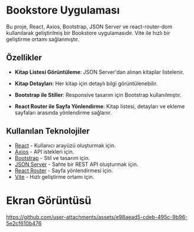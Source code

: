 # Bookstore Uygulaması

Bu proje, React, Axios, Bootstrap, JSON Server ve react-router-dom kullanılarak geliştirilmiş bir Bookstore uygulamasıdır. Vite ile hızlı bir geliştirme ortamı sağlanmıştır.

## Özellikler

- **Kitap Listesi Görüntüleme**: JSON Server'dan alınan kitaplar listelenir.
- **Kitap Detayları**: Her kitap için detaylı bilgi görüntülenebilir.

- **Bootstrap ile Stiller**: Responsive tasarım için Bootstrap kullanılmıştır.
- **React Router ile Sayfa Yönlendirme**: Kitap listesi, detayları ve ekleme sayfaları arasında yönlendirme sağlanır.

## Kullanılan Teknolojiler

- [React](https://reactjs.org/) - Kullanıcı arayüzü oluşturmak için.
- [Axios](https://axios-http.com/) - API istekleri için.
- [Bootstrap](https://getbootstrap.com/) - Stil ve tasarım için.
- [JSON Server](https://github.com/typicode/json-server) - Sahte bir REST API oluşturmak için.
- [React Router](https://reactrouter.com/) - Sayfa yönlendirmesi için.
- [Vite](https://vitejs.dev/) - Hızlı geliştirme ortamı için.
# Ekran Görüntüsü


https://github.com/user-attachments/assets/e98aead5-cdeb-495c-9b96-5e2cf610b476

